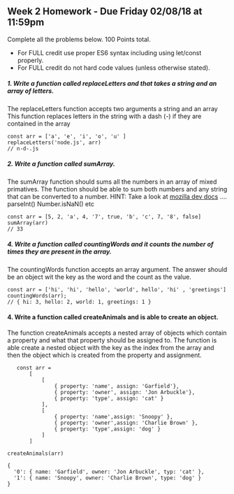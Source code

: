 ## Week 2 Homework - Due Friday 02/08/18 at 11:59pm
Complete all the problems below. 100 Points total.

- For FULL credit use proper ES6 syntax including using let/const properly.
- For FULL credit do not hard code values (unless otherwise stated).


##### 1.  Write a function called replaceLetters and that takes a string and an array of letters.
The replaceLetters function accepts two arguments a string and an array
This function replaces letters in the string with a dash (-) if they are contained in the array

    const arr = ['a', 'e', 'i', 'o', 'u' ]
    replaceLetters('node.js', arr)
    // n-d-.js


##### 2. Write a function called sumArray.
The sumArray function should sums all the numbers in an array of mixed primatives.
The function should be able to sum both numbers and any string that can be converted to a number. 
HINT: Take a look at [mozilla dev docs](https://developer.mozilla.org/en-US/docs/Web/JavaScript/Reference/Global_Objects) .... parseInt() Number.isNaN() etc

    const arr = [5, 2, 'a', 4, '7', true, 'b', 'c', 7, '8', false]
    sumArray(arr)
    // 33


##### 4. Write a function called countingWords and it counts the number of times they are present in the array.
The countingWords function accepts an array argument.
The answer should be an object wit the key as the word and the count as the value.

    const arr = ['hi', 'hi', 'hello', 'world', hello', 'hi' , 'greetings']
    countingWords(arr);
    // { hi: 3, hello: 2, world: 1, greetings: 1 }


#### 4. Write a function called createAnimals and is able to create an object.
The function createAnimals accepts a nested array of objects which contain a property and what that property should be assigned to.
The function is able create a nested object with the key as the index from the array
and then the object which is created from the property and assignment.

 ```
    const arr =
        [
            [
                { property: 'name', assign: 'Garfield'},
                { property: 'owner', assign: 'Jon Arbuckle'},
                { property: 'type', assign: 'cat' }
            ],
            [
                { property: 'name',assign: 'Snoopy' },
                { property: 'owner',assign: 'Charlie Brown' },
                { property: 'type',assign: 'dog' }
            ]
        ]
```

    createAnimals(arr)

    {
      '0': { name: 'Garfield', owner: 'Jon Arbuckle', typ: 'cat' },
      '1': { name: 'Snoopy', owner: 'Charlie Brown', type: 'dog' }
    }
